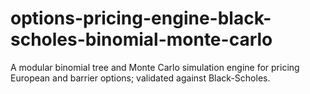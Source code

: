 # options-pricing-engine-black-scholes-binomial-monte-carlo
 A modular binomial tree and Monte Carlo simulation engine for pricing European and barrier options; validated against Black-Scholes.
